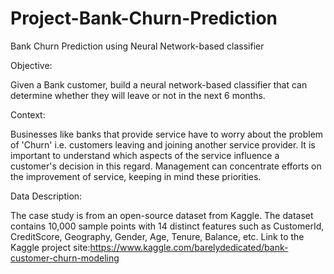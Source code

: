 # Project-Bank-Churn-Prediction
Bank Churn Prediction using Neural Network-based classifier

Objective:

Given a Bank customer, build a neural network-based classifier that can determine whether they will leave or not in the next 6 months.

Context: 

Businesses like banks that provide service have to worry about the problem of 'Churn' i.e. customers leaving and joining another service provider. It is important to understand which aspects of the service influence a customer's decision in this regard. Management can concentrate efforts on the improvement of service, keeping in mind these priorities.

Data Description: 

The case study is from an open-source dataset from Kaggle. The dataset contains 10,000 sample points with 14 distinct features such as CustomerId, CreditScore, Geography, Gender, Age, Tenure, Balance, etc.
Link to the Kaggle project site:https://www.kaggle.com/barelydedicated/bank-customer-churn-modeling
